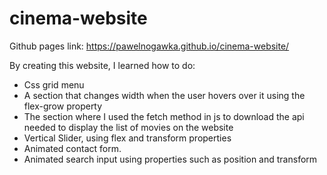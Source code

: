 # cinema-website

Github pages link: https://pawelnogawka.github.io/cinema-website/

By creating this website, I learned how to do:

- Css grid menu
- A section that changes width when the user hovers over it using the flex-grow property
- The section where I used the fetch method in js to download the api needed to display the list of movies on the website
- Vertical Slider, using flex and transform properties
- Animated contact form.
- Animated search input using properties such as position and transform
